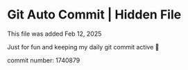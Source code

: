 # Git Auto Commit | Hidden File

This file was added Feb 12, 2025

Just for fun and keeping my daily git commit active 🤪

commit number: 1740879
